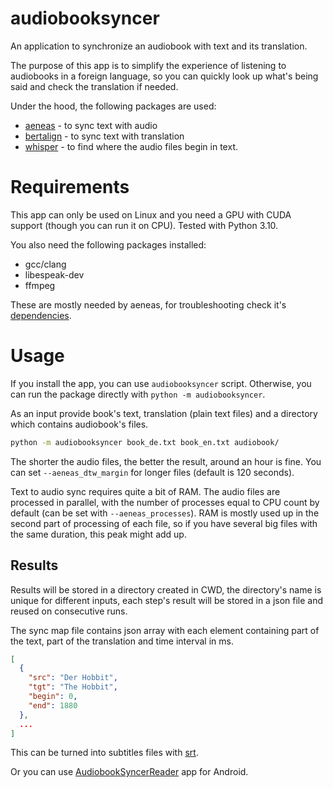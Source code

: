 # audiobooksyncer

An application to synchronize an audiobook with text and its translation.

The purpose of this app is to simplify the experience of listening to audiobooks in a foreign language, so you can quickly look up what's being said and check the translation if needed.

Under the hood, the following packages are used:
- [aeneas](https://github.com/readbeyond/aeneas) - to sync text with audio
- [bertalign](https://github.com/bfsujason/bertalign) - to sync text with translation
- [whisper](https://github.com/openai/whisper) - to find where the audio files begin in text.

# Requirements

This app can only be used on Linux and you need a GPU with CUDA support (though you can run it on CPU). Tested with Python 3.10.

You also need the following packages installed:
- gcc/clang
- libespeak-dev
- ffmpeg

These are mostly needed by aeneas, for troubleshooting check it's [dependencies](https://github.com/readbeyond/aeneas/blob/master/install_dependencies.sh).

# Usage

If you install the app, you can use `audiobooksyncer` script. Otherwise, you can run the package directly with `python -m audiobooksyncer`.

As an input provide book's text, translation (plain text files) and a directory which contains audiobook's files.

```bash
python -m audiobooksyncer book_de.txt book_en.txt audiobook/
```

The shorter the audio files, the better the result, around an hour is fine. You can set `--aeneas_dtw_margin` for longer files (default is 120 seconds).

Text to audio sync requires quite a bit of RAM. The audio files are processed in parallel, with the number of processes equal to CPU count by default (can be set with `--aeneas_processes`). RAM is mostly used up in the second part of processing of each file, so if you have several big files with the same duration, this peak might add up.

## Results

Results will be stored in a directory created in CWD, the directory's name is unique for different inputs, each step's result will be stored in a json file and reused on consecutive runs.

The sync map file contains json array with each element containing part of the text, part of the translation and time interval in ms.

```json
[
  {
    "src": "Der Hobbit",
    "tgt": "The Hobbit",
    "begin": 0,
    "end": 1880
  },
  ...
]
```

This can be turned into subtitles files with [srt](https://pypi.org/project/srt/).

Or you can use [AudiobookSyncerReader](https://github.com/atlantis-11/AudiobookSyncerReader) app for Android.
